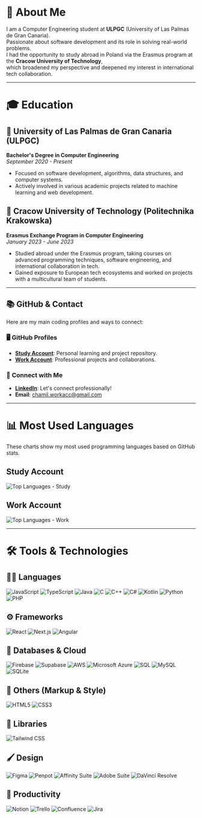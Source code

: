# 👋 About Me

I am a Computer Engineering student at **ULPGC** (University of Las Palmas de Gran Canaria).  
Passionate about software development and its role in solving real-world problems.  
I had the opportunity to study abroad in Poland via the Erasmus program at the **Cracow University of Technology**,  
which broadened my perspective and deepened my interest in international tech collaboration.

---

# 🎓 Education

## 📍 **University of Las Palmas de Gran Canaria (ULPGC)**

**Bachelor's Degree in Computer Engineering**  
_September 2020 - Present_

- Focused on software development, algorithms, data structures, and computer systems.
- Actively involved in various academic projects related to machine learning and web development.

## 📍 **Cracow University of Technology (Politechnika Krakowska)**

**Erasmus Exchange Program in Computer Engineering**  
_January 2023 - June 2023_

- Studied abroad under the Erasmus program, taking courses on advanced programming techniques, software engineering, and international collaboration in tech.
- Gained exposure to European tech ecosystems and worked on projects with a multicultural team of students.

---

## 📚 **GitHub & Contact**

Here are my main coding profiles and ways to connect:

### 🖥️ **GitHub Profiles**

- **[Study Account](https://github.com/chamilstudy/)**: Personal learning and project repository.
- **[Work Account](https://github.com/chamilwork/)**: Professional projects and collaborations.

### 🔗 **Connect with Me**

- **[LinkedIn](https://www.linkedin.com/in/chamilwork/?trk=opento_sprofile_details)**: Let's connect professionally!
- **Email**: [chamil.workacc@gmail.com](mailto:chamil.workacc@gmail.com)

---

# 📊 Most Used Languages

These charts show my most used programming languages based on GitHub stats.

## Study Account

![Top Languages - Study](https://github-readme-stats.vercel.app/api/top-langs/?username=chamilstudy&layout=compact&langs_count=8)

## Work Account

![Top Languages - Work](https://github-readme-stats.vercel.app/api/top-langs/?username=chamilwork&layout=compact&langs_count=8)

---

# 🛠️ Tools & Technologies

## 🧑‍💻 Languages

<p align="left">
  <img src="https://img.shields.io/badge/JavaScript-121212?style=for-the-badge&logo=javascript&logoColor=F7DF1E" alt="JavaScript" />
  <img src="https://img.shields.io/badge/TypeScript-121212?style=for-the-badge&logo=typescript&logoColor=3178C6" alt="TypeScript" />
  <img src="https://img.shields.io/badge/Java-121212?style=for-the-badge&logo=oracle&logoColor=F80000" alt="Java" />
  <img src="https://img.shields.io/badge/C-121212?style=for-the-badge&logo=c&logoColor=A8B9CC" alt="C" />
  <img src="https://img.shields.io/badge/C++-121212?style=for-the-badge&logo=cplusplus&logoColor=00599C" alt="C++" />
  <img src="https://img.shields.io/badge/C%23-121212?style=for-the-badge&logo=csharp&logoColor=239120" alt="C#" />
  <img src="https://img.shields.io/badge/Kotlin-121212?style=for-the-badge&logo=kotlin&logoColor=7F52FF" alt="Kotlin" />
  <img src="https://img.shields.io/badge/Python-121212?style=for-the-badge&logo=python&logoColor=FFD43B" alt="Python" />
  <img src="https://img.shields.io/badge/PHP-121212?style=for-the-badge&logo=php&logoColor=777BB4" alt="PHP" />
</p>

## ⚙️ Frameworks

<p align="left">
  <img src="https://img.shields.io/badge/React-121212?style=for-the-badge&logo=react&logoColor=61DAFB" alt="React" />
  <img src="https://img.shields.io/badge/Next.js-121212?style=for-the-badge&logo=next.js&logoColor=ffffff" alt="Next.js" />
  <img src="https://img.shields.io/badge/Angular-121212?style=for-the-badge&logo=angular&logoColor=DD0031" alt="Angular" />
</p>

## 🧱 Databases & Cloud

<p align="left">
  <img src="https://img.shields.io/badge/Firebase-121212?style=for-the-badge&logo=firebase&logoColor=FFCA28" alt="Firebase" />
  <img src="https://img.shields.io/badge/Supabase-121212?style=for-the-badge&logo=supabase&logoColor=3ECF8E" alt="Supabase" />
  <img src="https://img.shields.io/badge/AWS-121212?style=for-the-badge&logo=amazonaws&logoColor=FF9900" alt="AWS" />
  <img src="https://img.shields.io/badge/Microsoft_Azure-121212?style=for-the-badge&logo=microsoftazure&logoColor=0078D4" alt="Microsoft Azure" />
  <img src="https://img.shields.io/badge/SQL-121212?style=for-the-badge&logo=postgresql&logoColor=336791" alt="SQL" />
  <img src="https://img.shields.io/badge/MySQL-121212?style=for-the-badge&logo=mysql&logoColor=4479A1" alt="MySQL" />
  <img src="https://img.shields.io/badge/SQLite-121212?style=for-the-badge&logo=sqlite&logoColor=003B57" alt="SQLite" />
</p>

## 🧱 Others (Markup & Style)

<p align="left">
  <img src="https://img.shields.io/badge/HTML5-121212?style=for-the-badge&logo=html5&logoColor=E34F26" alt="HTML5" />
  <img src="https://img.shields.io/badge/CSS3-121212?style=for-the-badge&logo=css3&logoColor=1572B6" alt="CSS3" />
</p>

## 🎨 Libraries

<p align="left">
  <img src="https://img.shields.io/badge/Tailwind CSS-121212?style=for-the-badge&logo=tailwindcss&logoColor=38B2AC" alt="Tailwind CSS" />
</p>

## 🖌️ Design

<p align="left">
  <img src="https://img.shields.io/badge/Figma-121212?style=for-the-badge&logo=figma&logoColor=F24E1E" alt="Figma" />
  <img src="https://img.shields.io/badge/Penpot-121212?style=for-the-badge&logo=penpot&logoColor=ffffff" alt="Penpot" />
  <img src="https://img.shields.io/badge/Affinity_Designer-121212?style=for-the-badge&logo=affinitydesigner&logoColor=00A9E0" alt="Affinity Suite" />
  <img src="https://img.shields.io/badge/Adobe_Creative_Cloud-121212?style=for-the-badge&logo=adobecreativecloud&logoColor=FF0000" alt="Adobe Suite" />
  <img src="https://img.shields.io/badge/DaVinci_Resolve-121212?style=for-the-badge&logo=blackmagicdesign&logoColor=FF9E00" alt="DaVinci Resolve" />
</p>

## 🧠 Productivity

<p align="left">
  <img src="https://img.shields.io/badge/Notion-121212?style=for-the-badge&logo=notion&logoColor=FFFFFF" alt="Notion" />
  <img src="https://img.shields.io/badge/Trello-121212?style=for-the-badge&logo=trello&logoColor=0079BF" alt="Trello" />
  <img src="https://img.shields.io/badge/Confluence-121212?style=for-the-badge&logo=confluence&logoColor=172B4D" alt="Confluence" />
  <img src="https://img.shields.io/badge/Jira-121212?style=for-the-badge&logo=jira&logoColor=0052CC" alt="Jira" />
  <img src="https://img.shields.io/badge/Microsoft_Teams-121212?style=for-the-badge
